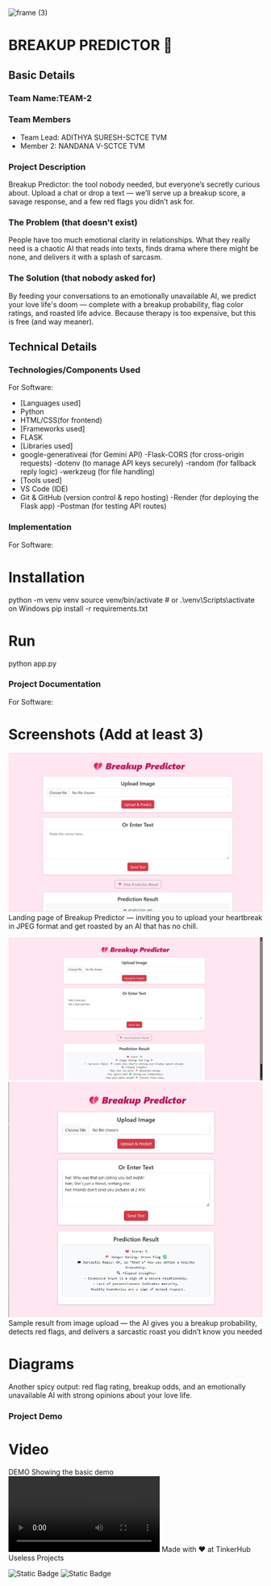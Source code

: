 <img width="3188" height="1202" alt="frame (3)" src="https://github.com/user-attachments/assets/517ad8e9-ad22-457d-9538-a9e62d137cd7" />

# BREAKUP PREDICTOR 🎯

## Basic Details
### Team Name:TEAM-2

### Team Members
- Team Lead: ADITHYA SURESH-SCTCE TVM
- Member 2: NANDANA V-SCTCE TVM

### Project Description
Breakup Predictor: the tool nobody needed, but everyone’s secretly curious about. Upload a chat or drop a text — we’ll serve up a breakup score, a savage response, and a few red flags you didn’t ask for.


### The Problem (that doesn't exist)
People have too much emotional clarity in relationships. What they really need is a chaotic AI that reads into texts, finds drama where there might be none, and delivers it with a splash of sarcasm.

### The Solution (that nobody asked for)
By feeding your conversations to an emotionally unavailable AI, we predict your love life's doom — complete with a breakup probability, flag color ratings, and roasted life advice. Because therapy is too expensive, but this is free (and way meaner).

## Technical Details
### Technologies/Components Used
For Software:
- [Languages used]
- Python
- HTML/CSS(for frontend)
- [Frameworks used]
- FLASK
- [Libraries used]
- google-generativeai (for Gemini API)
-Flask-CORS (for cross-origin requests)
-dotenv (to manage API keys securely)
-random (for fallback reply logic)
-werkzeug (for file handling)
- [Tools used]
- VS Code (IDE)
- Git & GitHub (version control & repo hosting)
-Render (for deploying the Flask app)
-Postman (for testing API routes)

### Implementation
For Software:
# Installation
python -m venv venv
source venv/bin/activate   # or .\venv\Scripts\activate on Windows
pip install -r requirements.txt

# Run
python app.py

### Project Documentation
For Software:

# Screenshots (Add at least 3)

![home_page](breakupredictor/screenshots/homepage.jpg)
Landing page of Breakup Predictor — inviting you to upload your heartbreak in JPEG format and get roasted by an AI that has no chill. 

![output 1](image-1.png)
![output 2](image-2.png)
Sample result from image upload — the AI gives you a breakup probability, detects red flags, and delivers a sarcastic roast you didn’t know you needed

# Diagrams
Another spicy output: red flag rating, breakup odds, and an emotionally unavailable AI with strong opinions about your love life.

### Project Demo
# Video
DEMO 
Showing the basic demo
<video controls src="breakup-predictor/screenshots/video.mp4" title="Breakup Predictor"></video>
Made with ❤ at TinkerHub Useless Projects 

![Static Badge](https://img.shields.io/badge/TinkerHub-24?color=%23000000&link=https%3A%2F%2Fwww.tinkerhub.org%2F)
![Static Badge](https://img.shields.io/badge/UselessProjects--25-25?link=https%3A%2F%2Fwww.tinkerhub.org%2Fevents%2FQ2Q1TQKX6Q%2FUseless%2520Projects)
